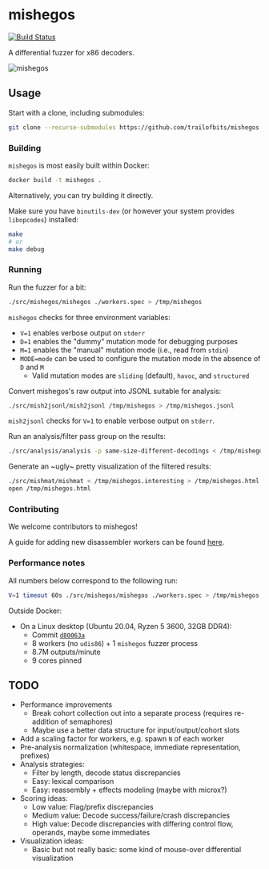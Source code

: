 mishegos
========

[![Build Status](https://img.shields.io/github/workflow/status/trailofbits/mishegos/CI/master)](https://github.com/trailofbits/mishegos/actions?query=workflow%3ACI)

A differential fuzzer for x86 decoders.

![mishegos](https://user-images.githubusercontent.com/3059210/59005797-da89b400-87ec-11e9-8274-321edfa6df45.png)

## Usage

Start with a clone, including submodules:

```bash
git clone --recurse-submodules https://github.com/trailofbits/mishegos
```

### Building

`mishegos` is most easily built within Docker:

```bash
docker build -t mishegos .
```

Alternatively, you can try building it directly.

Make sure you have `binutils-dev` (or however your system provides `libopcodes`) installed:

```bash
make
# or
make debug
```

### Running

Run the fuzzer for a bit:

```bash
./src/mishegos/mishegos ./workers.spec > /tmp/mishegos
```

`mishegos` checks for three environment variables:

* `V=1` enables verbose output on `stderr`
* `D=1` enables the "dummy" mutation mode for debugging purposes
* `M=1` enables the "manual" mutation mode (i.e., read from `stdin`)
* `MODE=mode` can be used to configure the mutation mode in the absence of `D` and `M`
    * Valid mutation modes are `sliding` (default), `havoc`, and `structured`

Convert mishegos's raw output into JSONL suitable for analysis:

```bash
./src/mish2jsonl/mish2jsonl /tmp/mishegos > /tmp/mishegos.jsonl
```

`mish2jsonl` checks for `V=1` to enable verbose output on `stderr`.

Run an analysis/filter pass group on the results:

```bash
./src/analysis/analysis -p same-size-different-decodings < /tmp/mishegos.jsonl > /tmp/mishegos.interesting
```

Generate an ~ugly~ pretty visualization of the filtered results:

```bash
./src/mishmat/mishmat < /tmp/mishegos.interesting > /tmp/mishegos.html
open /tmp/mishegos.html
```

### Contributing

We welcome contributors to mishegos!

A guide for adding new disassembler workers can be found [here](./docs/adding_a_worker.md).

### Performance notes

All numbers below correspond to the following run:

```bash
V=1 timeout 60s ./src/mishegos/mishegos ./workers.spec > /tmp/mishegos
```

Outside Docker:

* On a Linux desktop (Ubuntu 20.04, Ryzen 5 3600, 32GB DDR4):
    * Commit [`d80063a`](https://github.com/trailofbits/mishegos/commit/d80063a575c4b10d5f787ac88f45d44c8e7f9937)
    * 8 workers (no `udis86`) + 1 `mishegos` fuzzer process
    * 8.7M outputs/minute
    * 9 cores pinned

## TODO

* Performance improvements
    * Break cohort collection out into a separate process (requires re-addition of semaphores)
    * Maybe use a better data structure for input/output/cohort slots
* Add a scaling factor for workers, e.g. spawn `N` of each worker
* Pre-analysis normalization (whitespace, immediate representation, prefixes)
* Analysis strategies:
    * Filter by length, decode status discrepancies
    * Easy: lexical comparison
    * Easy: reassembly + effects modeling (maybe with microx?)
* Scoring ideas:
    * Low value: Flag/prefix discrepancies
    * Medium value: Decode success/failure/crash discrepancies
    * High value: Decode discrepancies with differing control flow, operands, maybe some immediates
* Visualization ideas:
    * Basic but not really basic: some kind of mouse-over differential visualization
